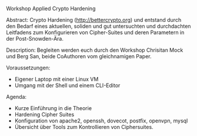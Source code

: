 Workshop Applied Crypto Hardening

Abstract: 
Crypto Hardening (http://bettercrypto.org) und entstand durch den Bedarf eines aktuellen, soliden und gut untersuchten und durchdachten Leitfadens zum Konfigurieren von Cipher-Suites und deren Parametern in der Post-Snowden-Ära.

Description:
Begleiten werden euch durch den Workshop Chrisitan Mock und Berg San, beide CoAuthoren vom gleichnamigen Paper.

Voraussetzungen:
- Eigener Laptop mit einer Linux VM 
- Umgang mit der Shell und einem CLI-Editor 

Agenda: 
- Kurze Einführung in die Theorie
- Hardening Cipher Suites
- Konfiguration von apache2, openssh, dovecot, postfix, openvpn, mysql
- Übersicht über Tools zum Kontrollieren von Ciphersuites. 

